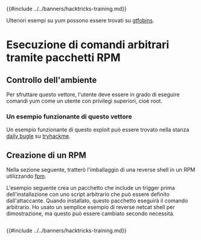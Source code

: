 {{#include ../../banners/hacktricks-training.md}}

Ulteriori esempi su yum possono essere trovati su [gtfobins](https://gtfobins.github.io/gtfobins/yum/).

# Esecuzione di comandi arbitrari tramite pacchetti RPM

## Controllo dell'ambiente

Per sfruttare questo vettore, l'utente deve essere in grado di eseguire comandi yum come un utente con privilegi superiori, cioè root.

### Un esempio funzionante di questo vettore

Un esempio funzionante di questo exploit può essere trovato nella stanza [daily bugle](https://tryhackme.com/room/dailybugle) su [tryhackme](https://tryhackme.com).

## Creazione di un RPM

Nella sezione seguente, tratterò l'imballaggio di una reverse shell in un RPM utilizzando [fpm](https://github.com/jordansissel/fpm).

L'esempio seguente crea un pacchetto che include un trigger prima dell'installazione con uno script arbitrario che può essere definito dall'attaccante. Quando installato, questo pacchetto eseguirà il comando arbitrario. Ho usato un semplice esempio di reverse netcat shell per dimostrazione, ma questo può essere cambiato secondo necessità.
```text

```
{{#include ../../banners/hacktricks-training.md}}
